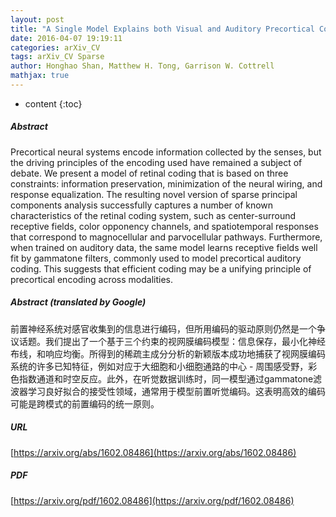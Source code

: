 ```yaml
---
layout: post
title: "A Single Model Explains both Visual and Auditory Precortical Coding"
date: 2016-04-07 19:19:11
categories: arXiv_CV
tags: arXiv_CV Sparse
author: Honghao Shan, Matthew H. Tong, Garrison W. Cottrell
mathjax: true
---
```


* content
{:toc}

##### Abstract
Precortical neural systems encode information collected by the senses, but the driving principles of the encoding used have remained a subject of debate. We present a model of retinal coding that is based on three constraints: information preservation, minimization of the neural wiring, and response equalization. The resulting novel version of sparse principal components analysis successfully captures a number of known characteristics of the retinal coding system, such as center-surround receptive fields, color opponency channels, and spatiotemporal responses that correspond to magnocellular and parvocellular pathways. Furthermore, when trained on auditory data, the same model learns receptive fields well fit by gammatone filters, commonly used to model precortical auditory coding. This suggests that efficient coding may be a unifying principle of precortical encoding across modalities.

##### Abstract (translated by Google)
前置神经系统对感官收集到的信息进行编码，但所用编码的驱动原则仍然是一个争议话题。我们提出了一个基于三个约束的视网膜编码模型：信息保存，最小化神经布线，和响应均衡。所得到的稀疏主成分分析的新颖版本成功地捕获了视网膜编码系统的许多已知特征，例如对应于大细胞和小细胞通路的中心 - 周围感受野，彩色指数通道和时空反应。此外，在听觉数据训练时，同一模型通过gammatone滤波器学习良好拟合的接受性领域，通常用于模型前置听觉编码。这表明高效的编码可能是跨模式的前置编码的统一原则。

##### URL
[https://arxiv.org/abs/1602.08486](https://arxiv.org/abs/1602.08486)

##### PDF
[https://arxiv.org/pdf/1602.08486](https://arxiv.org/pdf/1602.08486)

